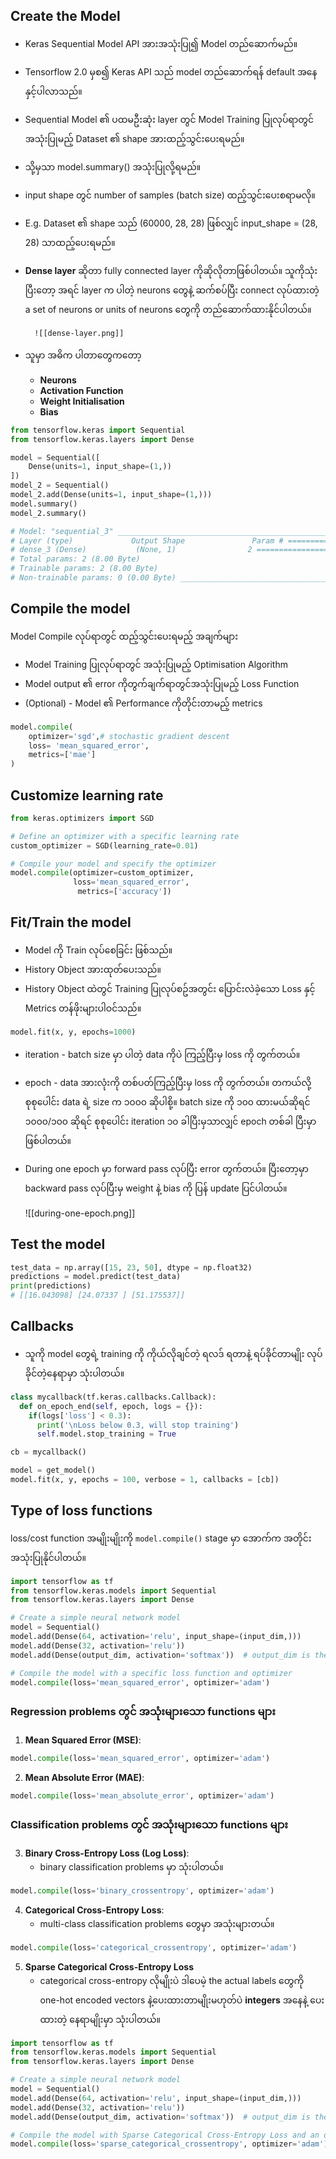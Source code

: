Create the Model
---
- Keras Sequential Model API အားအသုံးပြု၍ Model တည်​ဆောက်မည်။
- Tensorflow 2.0 မှစ၍ Keras API သည် model တည်​ဆောက်ရန် default အ​နေနှင့်ပါလာသည်။
- Sequential Model ၏ ပထမဦးဆုံး layer တွင် Model Training ပြုလုပ်ရာတွင်အသုံးပြုမည့် Dataset ၏ shape အားထည့်သွင်း​ပေးရမည်။
- သို့မှသာ model.summary() အသုံးပြုလို့ရမည်။
- input shape တွင် number of samples (batch size) ထည့်သွင်း​ပေးစရာမလို။
- E.g. Dataset ၏ shape သည် (60000, 28, 28) ဖြစ်လျှင် input_shape = (28, 28) သာထည့်​ပေးရမည်။
- **Dense layer** ဆိုတာ fully connected layer ကိုဆိုလိုတာဖြစ်ပါတယ်။ သူကိုသုံးပြီးတော့ အရင် layer က ပါတဲ့ neurons တွေနဲ့ ဆက်စပ်ပြီး connect လုပ်ထားတဲ့ a set of neurons or units of neurons တွေကို တည်ဆောက်ထားနိုင်ပါတယ်။

		![[dense-layer.png]]

- သူမှာ အဓိက ပါတာတွေကတော့
	- **Neurons**
	- **Activation Function**
	- **Weight Initialisation**
	- **Bias** 
	    
```python
from tensorflow.keras import Sequential
from tensorflow.keras.layers import Dense

model = Sequential([
    Dense(units=1, input_shape=(1,))
])
model_2 = Sequential()
model_2.add(Dense(units=1, input_shape=(1,)))
model.summary()
model_2.summary()

# Model: "sequential_3" _________________________________________________________________ 
# Layer (type)             Output Shape               Param # ================================================================= 
# dense_3 (Dense)           (None, 1)                2 =================================================================
# Total params: 2 (8.00 Byte) 
# Trainable params: 2 (8.00 Byte) 
# Non-trainable params: 0 (0.00 Byte) _________________________________________________________________
```

Compile the model
---
Model Compile လုပ်ရာတွင် ထည့်သွင်း​ပေးရမည့် အချက်များ

- Model Training ပြုလုပ်ရာတွင် အသုံးပြုမည့် Optimisation Algorithm
- Model output ၏ error ကိုတွက်ချက်ရာတွင်အသုံးပြုမည့် Loss Function
- (Optional) - Model ၏ Performance ကိုတိုင်းတာမည့် metrics

```python
model.compile(
    optimizer='sgd',# stochastic gradient descent
    loss= 'mean_squared_error',
    metrics=['mae']
)
```

Customize learning rate
----
```python
from keras.optimizers import SGD

# Define an optimizer with a specific learning rate
custom_optimizer = SGD(learning_rate=0.01)

# Compile your model and specify the optimizer
model.compile(optimizer=custom_optimizer,
			  loss='mean_squared_error',
			   metrics=['accuracy'])

```
Fit/Train the model
---

- Model ကို Train လုပ်​စေခြင်း ဖြစ်သည်။
- History Object အားထုတ်​ပေးသည်။
- History Object ထဲတွင် Training ပြုလုပ်စဥ်အတွင်း ​ပြောင်းလဲခဲ့​သော Loss နှင့် Metrics တန်ဖိုးများပါဝင်သည်။

```python
model.fit(x, y, epochs=1000)
```

- iteration - batch size မှာ ပါတဲ့  data ကိုပဲ ကြည့်ပြီးမှ loss ကို တွက်တယ်။
- epoch - data အားလုံးကို တစ်ပတ်ကြည့်ပြီးမှ loss ကို တွက်တယ်။
  တကယ်လို့ စုစုပေါင်း data ရဲ့ size က ၁၀၀၀ ဆိုပါစို့။ batch size ကို ၁၀၀ ထားမယ်ဆိုရင် ၁၀၀၀/၁၀၀ ဆိုရင် စုစုပေါင်း   iteration ၁၀ ခါပြီးမှသာလျှင်  epoch တစ်ခါ ပြီးမှာဖြစ်ပါတယ်။ 

- During one epoch မှာ forward pass လုပ်ပြီး error တွက်တယ်။ ပြီးတော့မှာ backward pass လုပ်ပြီးမှ weight နဲ့ bias ကို ပြန် update ပြင်ပါတယ်။

	 ![[during-one-epoch.png]]

Test the model
---

```python
test_data = np.array([15, 23, 50], dtype = np.float32)
predictions = model.predict(test_data)
print(predictions)
# [[16.043098] [24.07337 ] [51.175537]]
```


Callbacks
---
- သူကို model တွေရဲ့ training ကို ကိုယ်လိုချင်တဲ့ ရလဒ် ရတာနဲ့ ရပ်ခိုင်တာမျိုး လုပ်ခိုင်တဲ့နေရာမှာ သုံးပါတယ်။

```python
class mycallback(tf.keras.callbacks.Callback):
  def on_epoch_end(self, epoch, logs = {}):
    if(logs['loss'] < 0.3):
      print('\nLoss below 0.3, will stop training')
      self.model.stop_training = True

cb = mycallback()

model = get_model()
model.fit(x, y, epochs = 100, verbose = 1, callbacks = [cb])
```

Type of loss functions
---
 loss/cost function အမျိုးမျိုးကို `model.compile()` stage မှာ အောက်က အတိုင်း အသုံးပြုနိုင်ပါတယ်။

```python
import tensorflow as tf
from tensorflow.keras.models import Sequential
from tensorflow.keras.layers import Dense

# Create a simple neural network model
model = Sequential()
model.add(Dense(64, activation='relu', input_shape=(input_dim,)))
model.add(Dense(32, activation='relu'))
model.add(Dense(output_dim, activation='softmax'))  # output_dim is the number of classes for classification

# Compile the model with a specific loss function and optimizer
model.compile(loss='mean_squared_error', optimizer='adam')
```

###  Regression problems  တွင် အသုံးများသော functions များ

1. **Mean Squared Error (MSE)**:

```python
model.compile(loss='mean_squared_error', optimizer='adam')
```

2. **Mean Absolute Error (MAE)**:

```python
model.compile(loss='mean_absolute_error', optimizer='adam')
```

### Classification problems တွင် အသုံးများသော functions များ

3. **Binary Cross-Entropy Loss (Log Loss)**:
	- binary classification problems မှာ သုံးပါတယ်။

```python
model.compile(loss='binary_crossentropy', optimizer='adam')
```

4. **Categorical Cross-Entropy Loss**:
	-  multi-class classification problems တွေမှာ အသုံးများတယ်။

```python
model.compile(loss='categorical_crossentropy', optimizer='adam')
```

5. **Sparse Categorical Cross-Entropy Loss**
	- categorical cross-entropy လိုမျိုးပဲ ဒါပေမဲ့  the actual labels တွေကို one-hot encoded vectors နဲ့ပေးထားတာမျိုးမဟုတ်ပဲ **integers** အနေနဲ့ ပေးထားတဲ့ နေရာမျိုးမှာ  သုံးပါတယ်။  

```python
import tensorflow as tf
from tensorflow.keras.models import Sequential
from tensorflow.keras.layers import Dense

# Create a simple neural network model
model = Sequential()
model.add(Dense(64, activation='relu', input_shape=(input_dim,)))
model.add(Dense(32, activation='relu'))
model.add(Dense(output_dim, activation='softmax'))  # output_dim is the number of classes for classification

# Compile the model with Sparse Categorical Cross-Entropy Loss and an optimizer
model.compile(loss='sparse_categorical_crossentropy', optimizer='adam')
```
